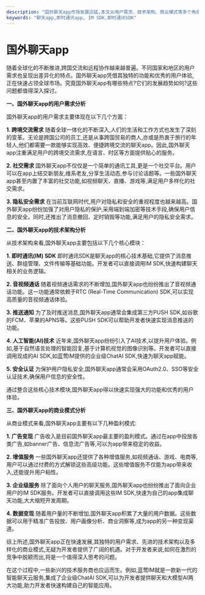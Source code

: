 ```yaml
---
description: "国外聊天app市场发展迅猛,本文从用户需求、技术架构、商业模式等多个角度全面分析了国外聊天app的特点及未来发展趋势,同时也为开发者提供了一些建议和思路。"
keywords: "聊天app,即时通讯app, IM SDK,即时通讯SDK"
---
```

# 国外聊天app

随着全球化的不断推进,跨国交流和远程协作越来越普遍。不同国家和地区的用户需求也呈现出差异化的特点。国外聊天app凭借其独特的功能和优秀的用户体验,正在快速占领全球市场。究竟国外聊天app有哪些特点?它们的发展趋势如何?这些问题都值得深入探讨。

**一、国外聊天app的用户需求分析**

国外聊天app的用户需求主要体现在以下几个方面：

**1. 跨境交流需求**
随着全球一体化的不断深入,人们的生活和工作方式也发生了深刻的变革。无论是跨国公司的员工,还是从事跨国贸易的商人,亦或是热衷于旅行的年轻人,他们都需要一款能够实现高效、便捷跨境交流的聊天app。因此,国外聊天app注重满足用户的跨境交流需求,在语言、时区等方面提供贴心的服务。

**2. 社交需求**
国外聊天app不仅仅是一个简单的通讯工具,更是一个社交平台。用户可以在app上结交新朋友,维系老友,分享生活动态,参与讨论话题等。一些国外聊天app甚至内置了丰富的社交功能,如视频聊天、直播、游戏等,满足用户多样化的社交需求。

**3. 隐私安全需求**
在当前互联网时代,用户对隐私和安全的重视程度也越来越高。国外聊天app纷纷加强了对用户隐私的保护,采用端到端加密等技术手段,确保用户信息的安全。同时,还推出了消息撤回、定时销毁等功能,满足用户的隐私安全需求。

**二、国外聊天app的技术架构分析**

从技术架构来看,国外聊天app主要包括以下几个核心模块：

**1. 即时通讯(IM) SDK**
即时通讯SDK是聊天app的核心技术基础,它提供了消息推送、群组管理、文件传输等基础功能。开发者可以直接调用IM SDK,快速构建聊天相关的业务逻辑。

**2. 音视频通话**
随着视频通话需求的不断增加,国外聊天app也纷纷推出了音视频通话功能。这一功能通常依赖于RTC (Real-Time Communication) SDK,可以实现高质量的音视频通话体验。

**3. 推送通知**
为了及时推送消息,国外聊天app通常会集成第三方PUSH SDK,如谷歌的FCM、苹果的APNS等。这些PUSH SDK可以帮助开发者快速实现消息推送的功能。

**4. 人工智能(AI)技术**
近年来,国外聊天app纷纷引入了AI技术,以提升用户体验。例如,基于自然语言处理的智能回复,基于计算机视觉的图像识别等。开发者可以直接调用现成的AI SDK,如蓝莺IM提供的企业级ChatAI SDK,快速为聊天app赋能。

**5. 安全认证**
为保护用户隐私安全,国外聊天app通常会采用OAuth2.0、SSO等安全认证技术,确保用户信息的安全性。

通过整合这些核心技术模块,国外聊天app得以快速实现强大的功能和优秀的用户体验。

**三、国外聊天app的商业模式分析**

从商业模式来看,国外聊天app主要有以下几种盈利模式:

**1. 广告变现**
广告收入是目前国外聊天app最主要的盈利模式。通过在app中投放各类广告,如banner广告、信息流广告等,可以为app带来稳定的收益。

**2. 增值服务**
一些国外聊天app还提供了各种增值服务,如视频通话、游戏、电商等,用户可以通过付费的方式解锁这些高级功能。这些增值服务不仅能为app带来收入,还能提升用户粘性。

**3. 企业级服务**
除了面向个人用户的聊天服务,国外聊天app也纷纷推出了面向企业用户的IM SDK服务。开发者可以直接调用这些IM SDK,快速为自己的app集成聊天功能,大大缩短开发周期。

**4. 数据变现**
随着用户量的不断增加,国外聊天app积累了大量的用户数据。这些数据可以用于精准广告投放、用户画像分析、商业洞察等,成为app的另一种变现渠道。

综上所述,国外聊天app正在快速发展,其独特的用户需求、先进的技术架构以及多样化的商业模式,无疑为开发者提供了广阔的机遇。对于开发者来说,如何在激烈的竞争中脱颖而出,将是一个值得深入思考的问题。

在这个过程中,一些新兴的技术服务商也应运而生。例如,蓝莺IM就是一款新一代的智能聊天云服务,集成了企业级ChatAI SDK,可以为开发者提供聊天和大模型AI两大功能,助力开发者快速构建自己的智能应用。
